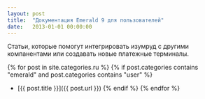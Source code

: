 ```yaml
---
layout: post
title:  "Документация Emerald 9 для пользователей"
date:   2013-01-01 00:00:00
---
```


Cтатьи, которые помогут интегрировать изумруд с другими компанентами или создавать новые платежные терминалы.

{% for post in site.categories.ru %}
{% if post.categories contains "emerald" and post.categories contains "user" %}
- [{{ post.title }}]({{ post.url }})
{% endif %}
{% endfor %}

